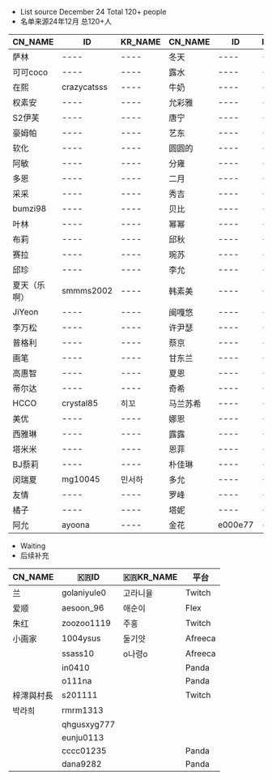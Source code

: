 - List source December 24 Total 120+ people
- 名单来源24年12月  总120+人

| CN_NAME | ID          | KR_NAME | CN_NAME | ID      | KR_NAME | CN_NAME  | ID        | KR_NAME | CN_NAME | ID           | KR_NAME |
|---------|-------------|---------|---------|---------|---------|----------|-----------|---------|---------|--------------|---------|
| 萨林      | ----        | ----    | 冬天      | ----    | ----    | 黑珍       | gusdk2362 | 민서하     | 唐蕾      | ----         | ----    |
| 可可coco  | ----        | ----    | 露水      | ----    | ----    | 哈鲁酱      | ----      | ----    | 全书亨     | ----         | ----    |
| 在熙      | crazycatsss | ----    | 牛奶      | ----    | ----    | 西斗       | ----      | ----    | 韩叶拉     | ----         | ----    |
| 权素安     | ----        | ----    | 允彩雅     | ----    | ----    | dbwlsqwe | ----      | ----    | 阿孝      | ----         | ----    |
| S2伊芙    | ----        | ----    | 唐宁      | ----    | ----    | 智媛       | jeehyeoun | 지삐      | 尤妮娜     | dlsgk1763    | 유니나     |
| 豪姆帕     | ----        | ----    | 艺东      | ----    | ----    | 平腾       | ----      | ----    | 世雅      | ----         | ----    |
| 软化      | ----        | ----    | 圆圆的     | ----    | ----    | 寒雪       | ----      | ----    | 雷彬      | ----         | ----    |
| 阿敏      | ----        | ----    | 分雍      | ----    | ----    | 巴斯卡      | bks1004   | 바카스     | 英井      | ----         | ----    |
| 多恩      | ----        | ----    | 二月      | ----    | ----    | 热宾       | ----      | ----    | 金娜美     | ----         | ----    |
| 采采      | ----        | ----    | 秀吉      | ----    | ----    | 雪梨       | ----      | 셀리      | 绮丽      | ----         | ----    |
| bumzi98 | ----        | ----    | 贝比      | ----    | ----    | 河正宇      | ----      | ----    | 特楚依     | ----         | ----    |
| 叶林      | ----        | ----    | 幂幂      | ----    | ----    | 雅希       | ----      | ----    | 金莎朗     | ----         | ----    |
| 布莉      | ----        | ----    | 邱秋      | ----    | ----    | 伊翁       | ----      | ----    | 格蕾颖     | eunyoung1238 | 그릴래영    |
| 赛拉      | ----        | ----    | 琬苏      | ----    | ----    | 孝卡       | purelove2 | 효카      | 闵智友     | ----         | ----    |
| 邱珍      | ----        | ----    | 李允      | ----    | ----    | 智贤       | wk3220    | 지현잉     | 惠林      | ----         | ----    |
| 夏天（乐啊）  | smmms2002   | ----    | 韩素美     | ----    | ----    | 世景       | ----      | ----    | 诗妍      | ----         | ----    |
| JiYeon  | ----        | ----    | 闽嘎悠     | ----    | ----    | 哈姆齐亚     | ----      | ----    | 罗夏      | ----         | ----    |
| 李万松     | ----        | ----    | 许尹瑟     | ----    | ----    | 玫瑰酱      | ----      | ----    | 棉花      | somsom0339   | 목화      |
| 普格利     | ----        | ----    | 蔡京      | ----    | ----    | 小耶       | ----      | ----    | 秋天      | ----         | ----    |
| 画笔      | ----        | ----    | 甘东兰     | ----    | ----    | 也拉米      | navi04    |         | 阿丽莎     | feel0100     | ----    |
| 高惠智     | ----        | ----    | 夏恩      | ----    | ----    | 贝拉       | ----      | ----    | 邢英      | ahrum0912    | ----    |
| 蒂尔达     | ----        | ----    | 奇希      | ----    | ----    | 花井       | ----      | ----    | 苏打      | ----         | ----    |
| HCCO    | crystal85   | 히꼬      | 马兰苏希    | ----    | ----    | 尤希       | yooheeyam | ----    | 柳月怡     | ----         | ----    |
| 美优      | ----        | ----    | 娜恩      | ----    | ----    | 维纳斯      | ----      | ----    | 达达明     | ----         | ----    |
| 西雅琳     | ----        | ----    | 露露      | ----    | ----    | Dana     | ----      | ----    | 白河      | mj0128       | 백하      |
| 塔米米     | ----        | ----    | 恩菲      | ----    | ----    | 伊敏       | ----      | ----    | 蔡媛      | ----         | ----    |
| BJ蔡莉    | ----        | ----    | 朴佳琳     | ----    | ----    | 慧慧       | ----      | ----    | 芭比基尼    | ----         | ----    |
| 闵瑞夏     | mg10045     | 민서하     | 多允      | ----    | ----    | 温温       | ----      | ----    | 果汁      | m0m099       | 과즙세연    |
| 友情      | ----        | ----    | 罗峰      | ----    | ----    | 韩璐       | sol3712   | 하루S2    | 慧明      | dign1461     | 혜밍      |
| 橘子      | ----        | ----    | 塔妮      | ----    | ----    | 摩卡       | ----      | ----    | 布安娜     | ----         | ----    |
| 阿允      | ayoona      | ----    | 金花      | e000e77 | ----    | 辛娜仁      | ----      | ----    | 莉亚      | ----         | ----    |


- Waiting
- 后续补充
  
| CN_NAME | 🇰🇷ID            | 🇰🇷KR_NAME | 平台      |
|-------|---------------|-------------|---------|
| 兰    | golaniyule0   | 고라니율        | Twitch  |
| 爱顺    | aesoon_96     | 애순이         | Flex    |
| 朱红    | zoozoo1119    | 주홍          | Twitch |
| 小画家   | 1004ysus      | 둘기얏         | Afreeca |
|       | ssass10       | o나령o        | Afreeca |
|       | in0410        |             | Panda   |
|       | o111na        |             | Panda   |
| 梓澪與村長 | s201111       |             | Twitch  |
| 박라희   | rmrm1313      |             |         |
|       | qhgusxyg777   |             |         |
|       | eunju0113     |             |         |
|     | cccc01235     |             | Panda   |
|     | dana9282      |             | Panda   |
